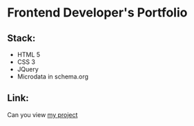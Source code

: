 # Frontend Developer's Portfolio

## Stack:
- HTML 5
- CSS 3
- JQuery
- Microdata in schema.org

## Link:
Can you view [my project](https://FedorYeger.github.io/Createx/)
